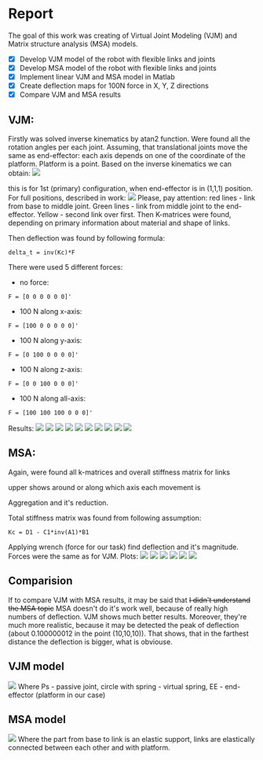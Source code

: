 # Report
The goal of this work was creating of Virtual Joint Modeling (VJM) and Matrix structure analysis (MSA) models.
- [x] Develop VJM model of the robot with flexible links and joints
- [x]  Develop MSA model of the robot with flexible links and joints
- [x]  Implement linear VJM and MSA model in Matlab 
- [x] Create deflection maps for 100N force in X, Y, Z directions
- [x] Compare VJM and MSA results

## VJM:
Firstly was solved inverse kinematics by atan2 function. Were found all the rotation angles per each joint. Assuming, that translational joints move the same as end-effector: each axis depends on one of the coordinate of the platform. Platform is a point.
Based on the inverse kinematics we can obtain:
![](https://i.imgur.com/kMGF7se.jpg)

this is for 1st (primary) configuration, when end-effector is in (1,1,1) position.
For full positions, described in work:
![](https://i.imgur.com/XcJtXpz.jpg)
Please, pay attention: red lines - link from base to middle joint. Green lines - link from middle joint to the end-effector. Yellow - second link over first.
Then K-matrices were found, depending on primary information about material and shape of links.

Then deflection was found by following formula:
```
delta_t = inv(Kc)*F
```
There were used 5 different forces:
- no force:
```
F = [0 0 0 0 0 0]'
```
- 100 N along x-axis:
```
F = [100 0 0 0 0 0]'
```
- 100 N along y-axis:
```
F = [0 100 0 0 0 0]'
```
- 100 N along z-axis:
```
F = [0 0 100 0 0 0]'
```
- 100 N along all-axis:
```
F = [100 100 100 0 0 0]'
```
 Results:
![](https://i.imgur.com/fEYXQvr.jpg)
![](https://i.imgur.com/SRoJii5.jpg)
![](https://i.imgur.com/X6W6i6u.jpg)
![](https://i.imgur.com/BLKu2Id.jpg)
![](https://i.imgur.com/uxEM7KO.jpg)
![](https://i.imgur.com/zYZTlRL.jpg)
![](https://i.imgur.com/RbXnplO.jpg)
![](https://i.imgur.com/uG4Jjwe.jpg)
![](https://i.imgur.com/5GJEWZb.jpg)
![](https://i.imgur.com/AcANIYq.jpg)


## MSA:

Again, were found all k-matrices and overall stiffness matrix for links

upper shows around or along which axis each movement is

Aggregation and it's reduction.

Total stiffness matrix was found from following assumption:
```
Kc = D1 - C1*inv(A1)*B1
```

Applying wrench (force for our task) find deflection and it's magnitude. Forces were the same as for VJM.
Plots:
![](https://i.imgur.com/huaLIZV.jpg)
![](https://i.imgur.com/0El1isj.jpg)
![](https://i.imgur.com/dUB9HZJ.jpg)
![](https://i.imgur.com/cCdlJ5d.jpg)
![](https://i.imgur.com/MuzFaeE.jpg)
![](https://i.imgur.com/0vdj83N.jpg)


## Comparision
If to compare VJM with MSA results, it may be said that ~~I didn't understand the MSA topic~~ MSA doesn't do it's work well, because of really high numbers of deflection. VJM shows much better results. Moreover, they're much more realistic, because it may be detected the peak of deflection (about 0.100000012 in the point (10,10,10)). That shows, that in the farthest distance the deflection is bigger, what is obviouse.
## VJM model
![](https://i.imgur.com/Ax7xpbF.jpg)
Where Ps - passive joint, circle with spring - virtual spring, EE - end-effector (platform in our case)

## MSA model
![](https://i.imgur.com/pCfeoaM.jpg)
Where the part from base to link is an elastic support, links are elastically connected between each other and with platform.



